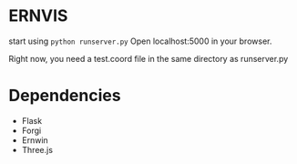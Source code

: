 ERNVIS
======

start using `python runserver.py`
Open localhost:5000 in your browser.

Right now, you need a test.coord file in the same directory as runserver.py

Dependencies
============

* Flask
* Forgi
* Ernwin
* Three.js
